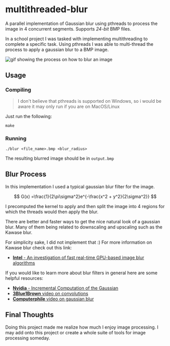 # multithreaded-blur

A parallel implementation of Gaussian blur using pthreads to process the image
in 4 concurrent segments. Supports *24-bit* BMP files.

In a school project I was tasked with implementing multithreading to complete a specific task. Using pthreads I was able to multi-thread the process to apply a gaussian blur to a BMP image.


![gif showing the process on how to blur an image](assets/blur.gif)


## Usage

### Compiling

>I don't believe that pthreads is supported on Windows, so i would be aware it may only run if you are on MacOS/Linux

Just run the following:
```
make
```

### Running

```
./blur <file_name>.bmp <blur_radius>
```

The resulting blurred image should be in `output.bmp`

## Blur Process

In this implementation I used a typical gaussian blur filter for the image.

$$
G(x) =\frac{1}{2\pi\sigma^2}e^{-\frac{x^2 + y^2}{2\sigma^2}}
$$

I precomputed the kernel to apply and then split the image into 4 regions for which the threads would then apply the blur.

There are better and faster ways to get the nice natural look of a gaussian blur. Many of them being related to downscaling and upscaling such as the Kawase blur.

For simplicity sake, I did not implement that :)
For more information on Kawase blur check out this link:
- [**Intel** - An investigation of fast real-time GPU-based image blur algorithms](https://www.intel.com/content/www/us/en/developer/articles/technical/an-investigation-of-fast-real-time-gpu-based-image-blur-algorithms.html)


If you would like to learn more about blur filters in general here are some helpful resources:
- [**Nvidia** - Incremental Computation of the Gaussian](https://developer.nvidia.com/gpugems/gpugems3/part-vi-gpu-computing/chapter-40-incremental-computation-gaussian)
- [**3Blue1Brown** video on convolutions](https://www.youtube.com/watch?v=KuXjwB4LzSA)
- [**Computerphile** video on gaussian blur](https://www.youtube.com/watch?v=C_zFhWdM4ic)


## Final Thoughts

Doing this project made me realize how much I enjoy image processing. I may add onto this project or create a whole suite of tools for image processing someday.
